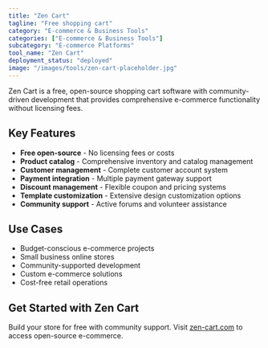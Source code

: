 ```yaml
---
title: "Zen Cart"
tagline: "Free shopping cart"
category: "E-commerce & Business Tools"
categories: ["E-commerce & Business Tools"]
subcategory: "E-commerce Platforms"
tool_name: "Zen Cart"
deployment_status: "deployed"
image: "/images/tools/zen-cart-placeholder.jpg"
---
```

Zen Cart is a free, open-source shopping cart software with community-driven development that provides comprehensive e-commerce functionality without licensing fees.

## Key Features

- **Free open-source** - No licensing fees or costs
- **Product catalog** - Comprehensive inventory and catalog management
- **Customer management** - Complete customer account system
- **Payment integration** - Multiple payment gateway support
- **Discount management** - Flexible coupon and pricing systems
- **Template customization** - Extensive design customization options
- **Community support** - Active forums and volunteer assistance

## Use Cases

- Budget-conscious e-commerce projects
- Small business online stores
- Community-supported development
- Custom e-commerce solutions
- Cost-free retail operations

## Get Started with Zen Cart

Build your store for free with community support. Visit [zen-cart.com](https://www.zen-cart.com) to access open-source e-commerce.